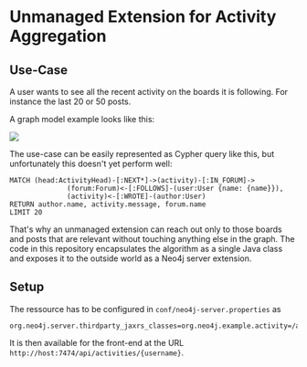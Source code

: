 # Unmanaged Extension for Activity Aggregation

## Use-Case

A user wants to see all the recent activity on the boards it is following. For instance the last 20 or 50 posts.

A graph model example looks like this:

![](https://dl.dropboxusercontent.com/u/14493611/data_modeling_activity_stream.png)


The use-case can be easily represented as Cypher query like this, but unfortunately this doesn't yet perform well:

````
MATCH (head:ActivityHead)-[:NEXT*]->(activity)-[:IN_FORUM]->
              (forum:Forum)<-[:FOLLOWS]-(user:User {name: {name}}),
              (activity)<-[:WROTE]-(author:User)
RETURN author.name, activity.message, forum.name
LIMIT 20
````

That's why an unmanaged extension can reach out only to those boards and posts that are relevant without touching anything else in the graph. The code in this repository encapsulates the algorithm as a single Java class and exposes it to the outside world as a Neo4j server extension.


## Setup

The ressource has to be configured in `conf/neo4j-server.properties` as 

    org.neo4j.server.thirdparty_jaxrs_classes=org.neo4j.example.activity=/api 
    
It is then available for the front-end at the URL `http://host:7474/api/activities/{username}`.
